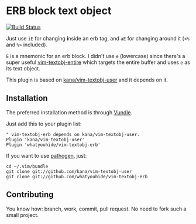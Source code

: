 # ERB block text object

[![Build Status](https://travis-ci.org/whatyouhide/vim-textobj-erb.svg?branch=master)](https://travis-ci.org/whatyouhide/vim-textobj-erb)

Just use `iE` for changing <b>i</b>nside an erb tag, and `aE` for changing
<b>a</b>round it (`<%` and `%>` included).

`E` is a mnemonic for an erb block. I didn't use `e` (lowercase) since there's a
super useful [vim-textobj-entire](https://github.com/kana/vim-textobj-entire)
which targets the entire buffer and uses `e` as its text object.

This plugin is based on
[kana/vim-textobj-user](https://github.com/kana/vim-textobj-entire) and it
depends on it.

## Installation

The preferred installation method is through
[Vundle](https://github.com/gmarik/Vundle.vim).

Just add this to your plugin list:

```
" vim-textobj-erb depends on kana/vim-textobj-user.
Plugin 'kana/vim-textobj-user'
Plugin 'whatyouhide/vim-textobj-erb'
```

If you want to use [pathogen](https://github.com/tpope/vim-pathogen), just:

```
cd ~/.vim/bundle
git clone git://github.com/kana/vim-textobj-user
git clone git://github.com/whatyouhide/vim-textobj-erb
```

## Contributing

You know how: branch, work, commit, pull request. No need to fork such a small
project.
